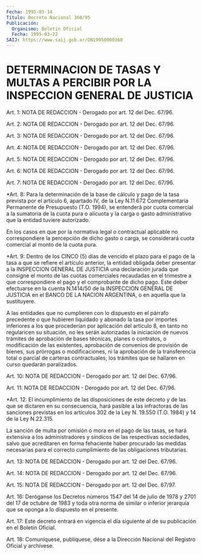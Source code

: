 ```yaml
---
Fecha: 1995-03-14
Título: Decreto Nacional 360/95
Publicación:
  Organismo: Boletín Oficial
  Fecha: 1995-03-22
SAIJ: https://www.saij.gob.ar/DN19950000360
---
```

# DETERMINACION DE TASAS Y MULTAS A PERCIBIR POR LA INSPECCION GENERAL DE JUSTICIA

<a id="1"></a>
Art.  1:  NOTA DE REDACCION - Derogado por art. 12 del Dec. 67/96.

<a id="2"></a>
Art.  2: NOTA DE REDACCION - Derogado por art. 12 del Dec. 67/96.

<a id="3"></a>
Art.  3: NOTA DE REDACCION -  Derogado por art. 12 del Dec. 67/96.

<a id="4"></a>
Art. 4: NOTA DE REDACCION - Derogado por art. 12 del Dec. 67/96.

<a id="5"></a>
Art.  5: NOTA DE REDACCION - Derogado por art. 12 del Dec. 67/96.

<a id="6"></a>
Art.  6: NOTA DE REDACCION - Derogado por art. 12 del Dec. 67/96.

<a id="7"></a>
Art. 7: NOTA DE REDACCION - Derogado por art. 12 del Dec. 67/96.

<a id="8"></a>
*Art. 8: Para la determinación de la base de cálculo y pago de la tasa  prevista  por  el  artículo 6, apartado IV, de la Ley N.11 672 Complementaria  Permanente  de  Presupuesto  (T.O.  1994),  se entenderá por cuota comercial  a  la  sumatoria  de la cuota pura o alícuota y la carga o gasto administrativo que la  entidad  tuviere autorizado.

En  los  casos  en  que  por  la  normativa  legal  o  contractual aplicable no correspondiere la percepción de dicho gasto  o  carga, se   considerará  cuota  comercial  al  monto  de  la  cuota  pura.

<a id="9"></a>
*Art. 9: Dentro de los CINCO (5) días de vencido el plazo para el pago  de  la  tasa  a  que  se  refiere el artículo anterior, la entidad  obligada deber  presentar a  la  INSPECCION    GENERAL  DE JUSTICIA una  declaración  jurada  que  consigne  el  monto  de las cuotas  comerciales recaudadas en el trimestre a que correspondiere el pago y  el comprobante de dicho pago. Este deber  efectuarse en la cuenta N.1414/50  de  la  INSPECCION  GENERAL  DE JUSTICIA en el BANCO  DE  LA  NACION  ARGENTINA,  o en aquella que la sustituyere.

A las entidades que no cumplieren con  lo  dispuesto en el párrafo precedente  o    que  hubieren  liquidado  y abonado  la  tasa  por importes  inferiores  a los  que  procederían por  aplicación  del artículo 8, en tanto no regularicen su  situación,  no  les  serán autorizadas  la  iniciación  de  nuevos  trámites  de aprobación de bases  técnicas,  planes  o  contratos,  o  modificación  de    las existentes,  aprobación  de  convenios de  provisión de bienes, sus prórrogas o modificaciones, ni  la  aprobación  de la transferencia total  o parcial de carteras contractuales; los trámites  que  se hallaren en curso quedarán paralizados.

<a id="10"></a>
Art.  10: NOTA DE REDACCION - Derogado por art. 12 del Dec. 67/96.

<a id="11"></a>
Art.  11: NOTA DE REDACCION - Derogado por art. 12 del Dec. 67/96.

<a id="12"></a>
*Art.  12:  El  incumplimiento  de  las  disposiciones de este decreto y de las que se dictaren en su consecuencia,  hará  pasible a  las infractoras de las sanciones previstas en los artículos  302 de la  Ley  N.  19.550  (T.O.  1984)  y 14 de la Ley N.22.315.

La sanción de multa por omisión o mora  en  el  pago de las tasas, se  hará  extensiva  a  los  administradores  y  síndicos   de  las respectivas  sociedades,  salvo que acreditaren en forma fehaciente haber procurado las medidas necesarias para el correcto cumplimiento de las obligaciones tributarias.

<a id="13"></a>
Art.  13: NOTA DE REDACCION - Derogado por art. 12 del Dec. 67/96.

<a id="14"></a>
Art. 14: NOTA DE REDACCION - Derogado por art. 12 del Dec. 67/96.

<a id="15"></a>
Art.  15: NOTA DE REDACCION - Derogado por art. 12 del Dec. 67/97.

<a id="16"></a>
Art.  16: Deróganse los Decretos números 1547 del 14 de julio de 1978 y 2701  del  17  de  octubre  de  1983 y toda otra norma de similar o inferior jerarquía que se oponga  a  lo  dispuesto  en el presente.

<a id="17"></a>
Art. 17: Este decreto entrará en vigencia el día siguiente al de su publicación en el Boletín Oficial.

<a id="18"></a>
Art. 18: Comuníquese, publíquese, dése a la Dirección Nacional del Registro Oficial y archívese.